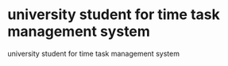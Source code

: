 # university student for time task management system
university student for time task management system

